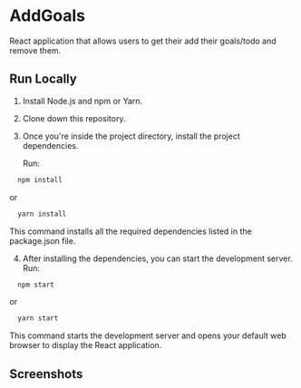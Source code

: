 # AddGoals

React application that allows users to get their add their goals/todo and remove them.

## Run Locally

1. Install Node.js and npm or Yarn.

2. Clone down this repository.

3. Once you're inside the project directory, install the project dependencies.

   Run:

```bash
  npm install
```
or

```bash
  yarn install
```

This command installs all the required dependencies listed in the package.json file.

4. After installing the dependencies, you can start the development server. 
Run:
```bash
  npm start
```
or
```bash
  yarn start
```
This command starts the development server and opens your default web browser to display the React application.

## Screenshots


